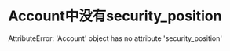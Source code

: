 # Account中没有security_position

AttributeError: 'Account' object has no attribute 'security_position'
